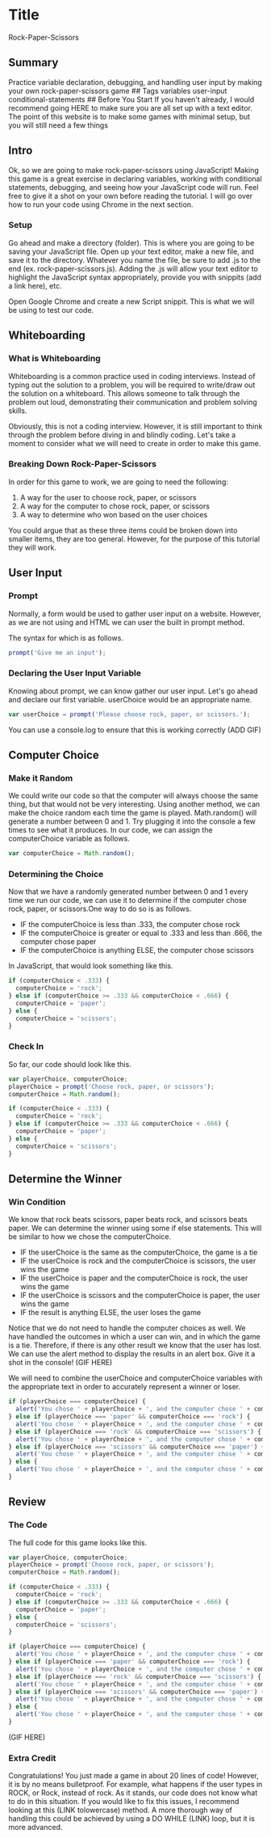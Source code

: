 
# Title
<span class="title">
Rock-Paper-Scissors
</span>


## Summary
<span class="summary">
Practice variable declaration, debugging, and handling user input by making your own rock-paper-scissors game
</span>

<span class="tags">
## Tags
variables user-input conditional-statements
</span>

<span class="content">
## Before You Start
If you haven't already, I would recommend going HERE to make sure you are all set up with a text editor. The point of this website is to make some games with minimal setup, but you will still need a few things

## Intro
Ok, so we are going to make rock-paper-scissors using JavaScript! Making this game is a great exercise in declaring variables, working with conditional statements, debugging, and seeing how your JavaScript code will run. Feel free to give it a shot on your own before reading the tutorial. I will go over how to run your code using Chrome in the next section.

### Setup
Go ahead and make a directory (folder). This is where you are going to be saving your JavaScript file. Open up your text editor, make a new file, and save it to the directory. Whatever you name the file, be sure to add .js to the end (ex. rock-paper-scissors.js). Adding the .js will allow your text editor to highlight the JavaScript syntax appropriately, provide you with snippits (add a link here), etc.

Open Google Chrome and create a new Script snippit. This is what we will be using to test our code.

<blockquote class="imgur-embed-pub" lang="en" data-id="a/ciJaa"><a href="//imgur.com/ciJaa"></a></blockquote><script async src="//s.imgur.com/min/embed.js" charset="utf-8"></script>

## Whiteboarding

### What is Whiteboarding
Whiteboarding is a common practice used in coding interviews. Instead of typing out the solution to a problem, you will be required to write/draw out the solution on a whiteboard. This allows someone to talk through the problem out loud, demonstrating their communication and problem solving skills.

Obviously, this is not a coding interview. However, it is still important to think through the problem before diving in and blindly coding. Let's take a moment to consider what we will need to create in order to make this game.

### Breaking Down Rock-Paper-Scissors
In order for this game to work, we are going to need the following:

1. A way for the user to choose rock, paper, or scissors
2. A way for the computer to chose rock, paper, or scissors
3. A way to determine who won based on the user choices

You could argue that as these three items could be broken down into smaller items, they are too general. However, for the purpose of this tutorial they will work.

## User Input

### Prompt
Normally, a form would be used to gather user input on a website. However, as we are not using and HTML we can user the built in prompt method.

The syntax for which is as follows.

```javascript
prompt('Give me an input');
```

### Declaring the User Input Variable
Knowing about prompt, we can know gather our user input. Let's go ahead and declare our first variable. userChoice would be an appropriate name.

```javascript
var userChoice = prompt('Please choose rock, paper, or scissors.');
```

You can use a console.log to ensure that this is working correctly (ADD GIF)

## Computer Choice

### Make it Random
We could write our code so that the computer will always choose the same thing, but that would not be very interesting. Using another method, we can make the choice random each time the game is played. Math.random() will generate a number between 0 and 1. Try plugging it into the console a few times to see what it produces. In our code, we can assign the computerChoice variable as follows.

```javascript
var computerChoice = Math.random();
```

### Determining the Choice
Now that we have a randomly generated number between 0 and 1 every time we run our code, we can use it to determine if the computer chose rock, paper, or scissors.One way to do so is as follows.

* IF the computerChoice is less than .333, the computer chose rock
* IF the computerChoice is greater or equal to .333 and less than .666, the computer chose paper
* IF the computerChoice is anything ELSE, the computer chose scissors

In JavaScript, that would look something like this.

```javascript
if (computerChoice < .333) {
  computerChoice = 'rock';
} else if (computerChoice >= .333 && computerChoice < .666) {
  computerChoice = 'paper';
} else {
  computerChoice = 'scissors';
}
```

### Check In
So far, our code should look like this.

```javascript
var playerChoice, computerChoice;
playerChoice = prompt('Choose rock, paper, or scissors');
computerChoice = Math.random();

if (computerChoice < .333) {
  computerChoice = 'rock';
} else if (computerChoice >= .333 && computerChoice < .666) {
  computerChoice = 'paper';
} else {
  computerChoice = 'scissors';
}
```

## Determine the Winner

### Win Condition
We know that rock beats scissors, paper beats rock, and scissors beats paper. We can determine the winner using some if else statements. This will be similar to how we chose the computerChoice.

* IF the userChoice is the same as the computerChoice, the game is a tie
* IF the userChoice is rock and the computerChoice is scissors, the user wins the game
* IF the userChoice is paper and the computerChoice is rock, the user wins the game
* IF the userChoice is scissors and the computerChoice is paper, the user wins the game
* IF the result is anything ELSE, the user loses the game

Notice that we do not need to handle the computer choices as well. We have handled the outcomes in which a user can win, and in which the game is a tie. Therefore, if there is any other result we know that the user has lost. We can use the alert method to display the results in an alert box. Give it a shot in the console! (GIF HERE)

We will need to combine the userChoice and computerChoice variables with the appropriate text in order to accurately represent a winner or loser.

```javascript
if (playerChoice === computerChoice) {
  alert('You chose ' + playerChoice + ', and the computer chose ' + computerChoice + '. Tie Game.');
} else if (playerChoice === 'paper' && computerChoice === 'rock') {
  alert('You chose ' + playerChoice + ', and the computer chose ' + computerChoice + '. You Win.');
} else if (playerChoice === 'rock' && computerChoice === 'scissors') {
  alert('You chose ' + playerChoice + ', and the computer chose ' + computerChoice + '. You Win.');
} else if (playerChoice === 'scissors' && computerChoice === 'paper') {
  alert('You chose ' + playerChoice + ', and the computer chose ' + computerChoice + '. You Win.');
} else {
  alert('You chose ' + playerChoice + ', and the computer chose ' + computerChoice + '. You Lose.');
}
```

## Review

### The Code
The full code for this game looks like this.

```javascript
var playerChoice, computerChoice;
playerChoice = prompt('Choose rock, paper, or scissors');
computerChoice = Math.random();

if (computerChoice < .333) {
  computerChoice = 'rock';
} else if (computerChoice >= .333 && computerChoice < .666) {
  computerChoice = 'paper';
} else {
  computerChoice = 'scissors';
}

if (playerChoice === computerChoice) {
  alert('You chose ' + playerChoice + ', and the computer chose ' + computerChoice + '. Tie Game.');
} else if (playerChoice === 'paper' && computerChoice === 'rock') {
  alert('You chose ' + playerChoice + ', and the computer chose ' + computerChoice + '. You Win.');
} else if (playerChoice === 'rock' && computerChoice === 'scissors') {
  alert('You chose ' + playerChoice + ', and the computer chose ' + computerChoice + '. You Win.');
} else if (playerChoice === 'scissors' && computerChoice === 'paper') {
  alert('You chose ' + playerChoice + ', and the computer chose ' + computerChoice + '. You Win.');
} else {
  alert('You chose ' + playerChoice + ', and the computer chose ' + computerChoice + '. You Lose.');
}
```

(GIF HERE)
### Extra Credit
Congratulations! You just made a game in about 20 lines of code! However, it is by no means bulletproof. For example, what happens if the user types in ROCK, or Rock, instead of rock. As it stands, our code does not know what to do in this situation. If you would like to fix this issues, I recommend looking at this (LINK tolowercase) method. A more thorough way of handling this could be achieved by using a DO WHILE (LINK) loop, but it is more advanced.


</span>
